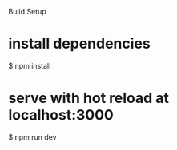 Build Setup
# install dependencies
$ npm install

# serve with hot reload at localhost:3000
$ npm run dev